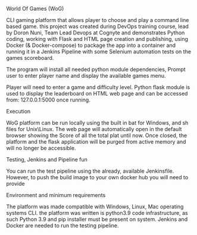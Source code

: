 World Of Games (WoG)

CLI gaming platform that allows player to choose and play a command line based game. this project was created during DevOps training course, lead by Doron Nuni, Team Lead Devops at Cognyte and demonstrates Python coding, working with Flask and HTML page creation and publishing, using Docker (& Docker-compose) to package the app into a container and running it in a Jenkins Pipeline with some Selenium automation tests on the games scoreboard.

The program will install all needed python module dependencies, Prompt user to enter player name and display the available games menu.

Player will need to enter a game and difficulty level. Python flask module is used to display the leaderboard on HTML web page and can be accessed from: 127.0.0.1:5000 once running.

Execution

WoG platform can be run locally using the built in bat for Windows, and sh files for Unix\Linux. The web page will automatically open in the default browser showing the Score of all the total plat until now. Once closed, the platform and the flask application will be purged from active memory and will no longer be accessible.

Testing, Jenkins and Pipeline fun

You can run the test pipeline using the already, available Jenkinsfile. However, to push the build image to your own docker hub you will need to provide

Environment and minimum requirements

The platform was made compatible with Windows, Linux, Mac operating systems CLI. the platform was written is python3.9 code infrastructure, as such Python 3.9 and pip installer must be present on system. Jenkins and Docker are needed to run the testing pipeline.

